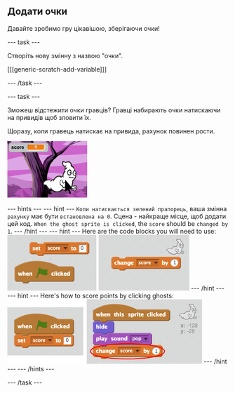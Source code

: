 ## Додати очки

Давайте зробимо гру цікавішою, зберігаючи очки!

\--- task \---

Створіть нову змінну з назвою "очки".

[[[generic-scratch-add-variable]]]

\--- /task \---

\--- task \---

Зможеш відстежити очки гравців? Гравці набирають очки натискаючи на привидів щоб зловити їх.

Щоразу, коли гравець натискає на привида, рахунок повинен рости.

![Increasing score](images/ghost-score-test.png)

\--- hints \--- \--- hint \--- `Коли натискається зелений прапорець`, ваша змінна `рахунку` має бути `встановлена на 0`. Сцена - найкраще місце, щоб додати цей код. `When the ghost sprite is clicked`, the `score` should be `changed by 1`. \--- /hint \--- \--- hint \--- Here are the code blocks you will need to use: ![screenshot](images/ghost-score-blocks.png) \--- /hint \--- \--- hint \--- Here's how to score points by clicking ghosts: ![screenshot](images/ghost-score-code.png) \--- /hint \--- \--- /hints \---

\--- /task \---